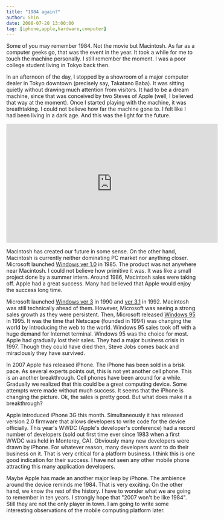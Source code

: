 ```yaml
---
title: "1984 again?"
author: Shin
date: 2008-07-20 13:00:00
tag: [iphone,apple,hardware,computer]
---
```


Some of you may remember 1984.  Not the movie but Macintosh.  As
far as a computer geeks go, that was the event in the year.  It
took a while for me to touch the machine personally.  I still
remember the moment.  I was a poor college student living in Tokyo
back then.

In an afternoon of the day, I stopped by a showroom of a major
computer dealer in Tokyo downtown (precisely say, Takatano Baba).
It was sitting quietly without drawing much attention from visitors.
It had to be a dream machine, since that was conceived by two Steves
of Apple (well, I believed that way at the moment).  Once I started
playing with the machine, it was breathtaking.  I could not believe
how far the machine gone to.  I felt like I had been living in a
dark age.  And this was the light for the future.

<iframe width="560" height="315" src="https://www.youtube.com/embed/lSiQA6KKyJo" frameborder="0" allowfullscreen></iframe>

Macintosh has created our future in some sense.  On the other hand,
Macintosh is currently neither dominating PC market nor anything
closer.  Microsoft launched [Windows ver 1.0][win1] in 1985.  The
product was not anywhere near Macintosh.  I could not believe how
primitive it was.  It was like a small project done by a summer
intern.  Around 1986, Macintosh sales were taking off.  Apple had
a great success.  Many had believed that Apple would enjoy the
success long time.

Microsoft launched [Windows ver 3][win3] in 1990 and [ver 3.1][win31]
in 1992.  Macintosh was still technically ahead of them.  However,
Microsoft was seeing a strong sales growth as they were persistent.
Then, Microsoft released [Windows 95][win95] in 1995.  It was the
time that Netscape (founded in 1994) was changing the world by
introducing the web to the world.  Windows 95 sales took off with
a huge demand for Internet terminal.  Windows 95 was the choice for
most.  Apple had gradually lost their sales.  They had a major
business crisis in 1997.  Though they could have died then, Steve
Jobs comes back and miraclously they have survived.

In 2007 Apple has released iPhone.  The iPhone has been sold in a
brisk pace.  As several experts points out, this is not yet another
cell phone.  This is an another breakthrough.  Cell phones have
been around for a while.  Gradually we realized that this could be
a great computing device.  Some attempts were made without much
success.  It seems that the iPhone is changing the picture.  Ok,
the sales is pretty good.  But what does make it a breakthrough?

Apple introduced iPhone 3G this month.  Simultaneously it has
released version 2.0 firmware that allows developers to write code
for the device officially.  This year's WWDC (Apple's developer's
conference) had a record number of developers (sold out first time
ever since 1983 when a first WWDC was held in Monterey, CA).
Obviously many new developers were drawn by iPhone.  For whatever
reason, many developers want to do their business on it.  That is
very critical for a platform business.  I think this is one good
indication for their success.  I have not seen any other mobile
phone attracting this many application developers.

Maybe Apple has made an another major leap by iPhone.  The ambience
around the device reminds me 1984.  That is very exciting.  On the
other hand, we know the rest of the history.  I have to wonder what
we are going to remember in ten years.  I strongly hope that "2007
won't be like 1984".  Still they are not the only player in town.
I am going to write some interesting observations of the mobile
computing platform later.


[win1]: http://en.wikipedia.org/wiki/Windows_1.0
[win3]: http://en.wikipedia.org/wiki/Windows_3.0
[win31]: http://en.wikipedia.org/wiki/Windows_3.1x
[win95]: http://en.wikipedia.org/wiki/Windows_95
